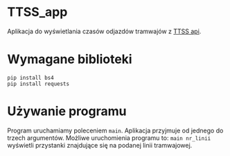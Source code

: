 # TTSS_app
Aplikacja do wyświetlania czasów odjazdów tramwajów z [TTSS api](http://ttss.krakow.pl/).

# Wymagane biblioteki
```
pip install bs4
pip install requests
```

# Używanie programu
Program uruchamiamy poleceniem `main`.
Aplikacja przyjmuje od jednego do trzech argumentów.
Możliwe uruchomienia programu to:
`main nr_linii` wyświetli przystanki znajdujące się na podanej linii tramwajowej.
